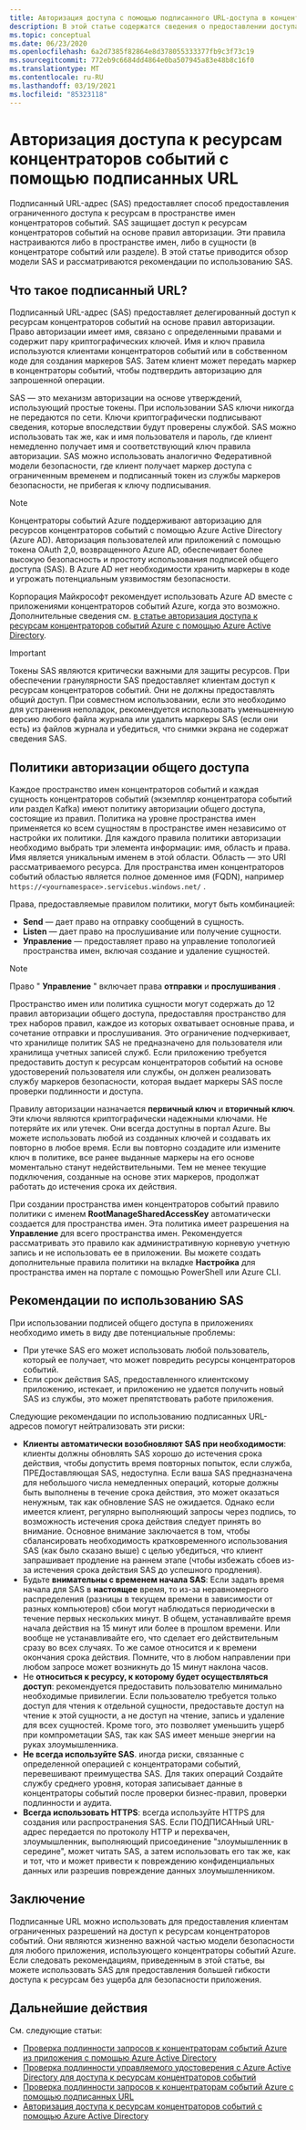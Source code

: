 ```yaml
---
title: Авторизация доступа с помощью подписанного URL-доступа в концентраторах событий Azure
description: В этой статье содержатся сведения о предоставлении доступа к ресурсам концентраторов событий Azure с помощью подписанных URL-адресов (SAS).
ms.topic: conceptual
ms.date: 06/23/2020
ms.openlocfilehash: 6a2d7385f82864e8d378055333377fb9c3f73c19
ms.sourcegitcommit: 772eb9c6684dd4864e0ba507945a83e48b8c16f0
ms.translationtype: MT
ms.contentlocale: ru-RU
ms.lasthandoff: 03/19/2021
ms.locfileid: "85323118"
---
```

# <a name="authorizing-access-to-event-hubs-resources-using-shared-access-signatures"></a>Авторизация доступа к ресурсам концентраторов событий с помощью подписанных URL
Подписанный URL-адрес (SAS) предоставляет способ предоставления ограниченного доступа к ресурсам в пространстве имен концентраторов событий. SAS защищает доступ к ресурсам концентраторов событий на основе правил авторизации. Эти правила настраиваются либо в пространстве имен, либо в сущности (в концентраторе событий или разделе). В этой статье приводится обзор модели SAS и рассматриваются рекомендации по использованию SAS.

## <a name="what-are-shared-access-signatures"></a>Что такое подписанный URL?
Подписанный URL-адрес (SAS) предоставляет делегированный доступ к ресурсам концентраторов событий на основе правил авторизации. Право авторизации имеет имя, связано с определенными правами и содержит пару криптографических ключей. Имя и ключ правила используются клиентами концентраторов событий или в собственном коде для создания маркеров SAS. Затем клиент может передать маркер в концентраторы событий, чтобы подтвердить авторизацию для запрошенной операции.

SAS — это механизм авторизации на основе утверждений, использующий простые токены. При использовании SAS ключи никогда не передаются по сети. Ключи криптографически подписывают сведения, которые впоследствии будут проверены службой. SAS можно использовать так же, как и имя пользователя и пароль, где клиент немедленно получает имя и соответствующий ключ правила авторизации. SAS можно использовать аналогично Федеративной модели безопасности, где клиент получает маркер доступа с ограниченным временем и подписанный токен из службы маркеров безопасности, не прибегая к ключу подписывания.

> [!NOTE]
> Концентраторы событий Azure поддерживают авторизацию для ресурсов концентраторов событий с помощью Azure Active Directory (Azure AD). Авторизация пользователей или приложений с помощью токена OAuth 2,0, возвращенного Azure AD, обеспечивает более высокую безопасность и простоту использования подписей общего доступа (SAS). В Azure AD нет необходимости хранить маркеры в коде и угрожать потенциальным уязвимостям безопасности.
>
> Корпорация Майкрософт рекомендует использовать Azure AD вместе с приложениями концентраторов событий Azure, когда это возможно. Дополнительные сведения см. [в статье авторизация доступа к ресурсам концентраторов событий Azure с помощью Azure Active Directory](authorize-access-azure-active-directory.md).

> [!IMPORTANT]
> Токены SAS являются критически важными для защиты ресурсов. При обеспечении гранулярности SAS предоставляет клиентам доступ к ресурсам концентраторов событий. Они не должны предоставлять общий доступ. При совместном использовании, если это необходимо для устранения неполадок, рекомендуется использовать уменьшенную версию любого файла журнала или удалить маркеры SAS (если они есть) из файлов журнала и убедиться, что снимки экрана не содержат сведения SAS.

## <a name="shared-access-authorization-policies"></a>Политики авторизации общего доступа
Каждое пространство имен концентраторов событий и каждая сущность концентраторов событий (экземпляр концентратора событий или раздел Kafka) имеют политику авторизации общего доступа, состоящие из правил. Политика на уровне пространства имен применяется ко всем сущностям в пространстве имен независимо от настройки их политики.
Для каждого правила политики авторизации необходимо выбрать три элемента информации: имя, область и права. Имя является уникальным именем в этой области. Область — это URI рассматриваемого ресурса. Для пространства имен концентраторов событий областью является полное доменное имя (FQDN), например `https://<yournamespace>.servicebus.windows.net/` .

Права, предоставляемые правилом политики, могут быть комбинацией:
- **Send** — дает право на отправку сообщений в сущность.
- **Listen** — дает право на прослушивание или получение сущности.
- **Управление** — предоставляет право на управление топологией пространства имен, включая создание и удаление сущностей.

> [!NOTE]
> Право " **Управление** " включает права **отправки** и **прослушивания** .

Пространство имен или политика сущности могут содержать до 12 правил авторизации общего доступа, предоставляя пространство для трех наборов правил, каждое из которых охватывает основные права, и сочетание отправки и прослушивания. Это ограничение подчеркивает, что хранилище политик SAS не предназначено для пользователя или хранилища учетных записей служб. Если приложению требуется предоставить доступ к ресурсам концентраторов событий на основе удостоверений пользователя или службы, он должен реализовать службу маркеров безопасности, которая выдает маркеры SAS после проверки подлинности и доступа.

Правилу авторизации назначается **первичный ключ** и **вторичный ключ**. Эти ключи являются криптографически надежными ключами. Не потеряйте их или утечек. Они всегда доступны в портал Azure. Вы можете использовать любой из созданных ключей и создавать их повторно в любое время. Если вы повторно создадите или измените ключ в политике, все ранее выданные маркеры на его основе моментально станут недействительными. Тем не менее текущие подключения, созданные на основе этих маркеров, продолжат работать до истечения срока их действия.

При создании пространства имен концентраторов событий правило политики с именем **RootManageSharedAccessKey** автоматически создается для пространства имен. Эта политика имеет разрешения на **Управление** для всего пространства имен. Рекомендуется рассматривать это правило как административную корневую учетную запись и не использовать ее в приложении. Вы можете создать дополнительные правила политики на вкладке **Настройка** для пространства имен на портале с помощью PowerShell или Azure CLI.

## <a name="best-practices-when-using-sas"></a>Рекомендации по использованию SAS
При использовании подписей общего доступа в приложениях необходимо иметь в виду две потенциальные проблемы:

- При утечке SAS его может использовать любой пользователь, который ее получает, что может повредить ресурсы концентраторов событий.
- Если срок действия SAS, предоставленного клиентскому приложению, истекает, и приложению не удается получить новый SAS из службы, это может препятствовать работе приложения.

Следующие рекомендации по использованию подписанных URL-адресов помогут нейтрализовать эти риски:

- **Клиенты автоматически возобновляют SAS при необходимости**: клиенты должны обновлять SAS хорошо до истечения срока действия, чтобы допустить время повторных попыток, если служба, ПРЕДоставляющая SAS, недоступна. Если ваша SAS предназначена для небольшого числа немедленных операций, которые должны быть выполнены в течение срока действия, это может оказаться ненужным, так как обновление SAS не ожидается. Однако если имеется клиент, регулярно выполняющий запросы через подпись, то возможность истечения срока действия следует принять во внимание. Основное внимание заключается в том, чтобы сбалансировать необходимость кратковременного использования SAS (как было сказано выше) с целью убедиться, что клиент запрашивает продление на раннем этапе (чтобы избежать сбоев из-за истечения срока действия SAS до успешного продления).
- Будьте **внимательны с временем начала SAS**: Если задать время начала для SAS в **настоящее** время, то из-за неравномерного распределения (разницы в текущем времени в зависимости от разных компьютеров) сбои могут наблюдаться периодически в течение первых нескольких минут. В общем, устанавливайте время начала действия на 15 минут или более в прошлом времени. Или вообще не устанавливайте его, что сделает его действительным сразу во всех случаях. То же самое относится и к времени окончания срока действия. Помните, что в любом направлении при любом запросе может возникнуть до 15 минут наклона часов. 
- Не **относиться к ресурсу, к которому будет осуществляться доступ**: рекомендуется предоставить пользователю минимально необходимые привилегии. Если пользователю требуется только доступ для чтения к отдельной сущности, предоставьте доступ на чтение к этой сущности, а не доступ на чтение, запись и удаление для всех сущностей. Кроме того, это позволяет уменьшить ущерб при компрометации SAS, так как SAS имеет меньше энергии на руках злоумышленника.
- **Не всегда используйте SAS**. иногда риски, связанные с определенной операцией с концентраторами событий, перевешивают преимущества SAS. Для таких операций Создайте службу среднего уровня, которая записывает данные в концентраторы событий после проверки бизнес-правил, проверки подлинности и аудита.
- **Всегда использовать HTTPS**: всегда используйте HTTPS для создания или распространения SAS. Если ПОДПИСАНный URL-адрес передается по протоколу HTTP и перехвачен, злоумышленник, выполняющий присоединение "злоумышленник в середине", может читать SAS, а затем использовать его так же, как и тот, что и может привести к повреждению конфиденциальных данных или разрешив повреждение данных злоумышленником.

## <a name="conclusion"></a>Заключение
Подписанные URL можно использовать для предоставления клиентам ограниченных разрешений на доступ к ресурсам концентраторов событий. Они являются жизненно важной частью модели безопасности для любого приложения, использующего концентраторы событий Azure. Если следовать рекомендациям, приведенным в этой статье, вы можете использовать SAS для предоставления большей гибкости доступа к ресурсам без ущерба для безопасности приложения.

## <a name="next-steps"></a>Дальнейшие действия
См. следующие статьи: 

- [Проверка подлинности запросов к концентраторам событий Azure из приложения с помощью Azure Active Directory](authenticate-application.md)
- [Проверка подлинности управляемого удостоверения с Azure Active Directory для доступа к ресурсам концентраторов событий](authenticate-managed-identity.md)
- [Проверка подлинности запросов к концентраторам событий Azure с помощью подписанных URL](authenticate-shared-access-signature.md)
- [Авторизация доступа к ресурсам концентраторов событий с помощью Azure Active Directory](authorize-access-azure-active-directory.md)


